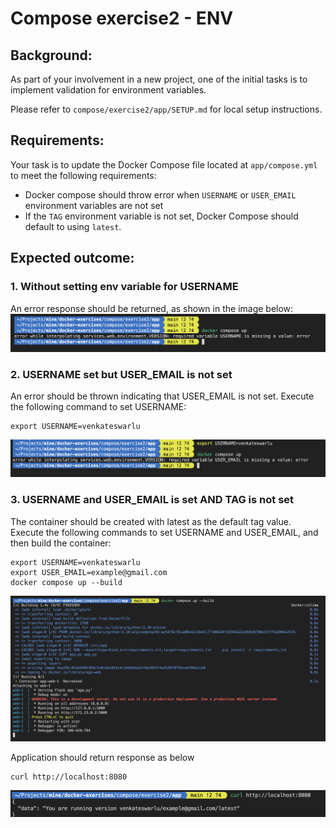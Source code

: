# Compose exercise2 - ENV

## Background:
As part of your involvement in a new project, one of the initial tasks is to implement validation for environment variables.

Please refer to `compose/exercise2/app/SETUP.md` for local setup instructions.

## Requirements:
Your task is to update the Docker Compose file located at `app/compose.yml` to meet the following requirements:

- Docker compose should throw error when `USERNAME` or `USER_EMAIL` environment variables are not set
- If the `TAG` environment variable is not set, Docker Compose should default to using `latest`.

## Expected outcome:

### 1. Without setting env variable for USERNAME

An error response should be returned, as shown in the image below:
![username missing error](../../assets/compose-exercise2-username-missing.png)

### 2. USERNAME set but USER_EMAIL is not set

An error should be thrown indicating that USER_EMAIL is not set. Execute the following command to set USERNAME:
```shell
export USERNAME=venkateswarlu    
```
![useremail missing error](../../assets/compose-exercise2-useremail-missing.png)

### 3. USERNAME and USER_EMAIL is set AND TAG is not set

The container should be created with latest as the default tag value. Execute the following commands to set USERNAME and USER_EMAIL, and then build the container:

```shell
export USERNAME=venkateswarlu 
export USER_EMAIL=example@gmail.com
docker compose up --build
```
![compose build output](../../assets/compose-exercise2-final-compose-with-build-output.png)


Application should return response as below
```shell
curl http://localhost:8080
```
![app output](../../assets/compose-exercise2-app-output.png)
